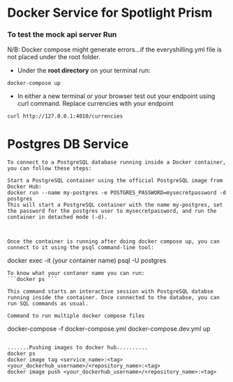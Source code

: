 # Docker Service for Spotlight Prism

### To test the mock api server Run

 N/B: Docker compose might generate errors...if the everyshilling.yml file is not placed under the root folder.

- Under the **root directory** on your terminal run:


```
docker-compose up
```

- In either a new terminal or your browser test out your endpoint using curl command.
Replace currencies with your endpoint

```
curl http://127.0.0.1:4010/currencies
```
# Postgres DB Service

```
To connect to a PostgreSQL database running inside a Docker container, you can follow these steps:

Start a PostgreSQL container using the official PostgreSQL image from Docker Hub:
docker run --name my-postgres -e POSTGRES_PASSWORD=mysecretpassword -d postgres
This will start a PostgreSQL container with the name my-postgres, set the password for the postgres user to mysecretpassword, and run the container in detached mode (-d).



Once the container is running after doing docker compose up, you can connect to it using the psql command-line tool:

```
docker exec -it (your container name) psql -U postgres
```
To know what your contaner name you can run:
```docker ps ```

This command starts an interactive session with PostgreSQL databse running inside the container. Once connected to the databse, you can run SQL commands as usual.

Command to run multiple docker compose files
```
docker-compose -f docker-compose.yml docker-compose.dev.yml up
```

.......Pushing images to docker hub..........
docker ps
docker image tag <service_name>:<tag> <your_dockerhub_username>/<repository_name>:<tag>
docker image push <your_dockerhub_username>/<repository_name>:<tag>
